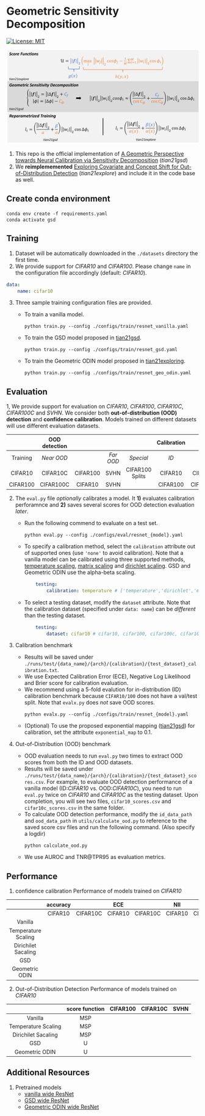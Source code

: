 # Geometric Sensitivity Decomposition 
[![License: MIT](https://img.shields.io/badge/License-MIT-yellow.svg)](https://opensource.org/licenses/MIT) 

![Diagram of Contribution](https://github.com/GT-RIPL/Geometric-Sensitivity-Decomposition/blob/main/images/summary_diagram.png)

1. This repo is the official implementation of [A Geometric Perspective towards Neural Calibration via Sensitivity Decomposition]() (*tian21gsd*)
2. We **reimplememented** [Exploring Covariate and Concept Shift for Out-of-Distribution Detection]() (*tian21explore*) and include it in the code base as well.


## Create conda environment
```
conda env create -f requirements.yaml
conda activate gsd
```

## Training
1. Dataset will be automatically downloaded in the `./datasets` directory the first time. 
2. We provide support for *CIFAR10* and *CIFAR100*. Please change `name` in the configuration file accordingly (default: *CIFAR10*).

```yaml
data: 
    name: cifar10 
```
3. Three sample training configuration files are provided. 
    - To train a vanilla model.
        ```
        python train.py --config ./configs/train/resnet_vanilla.yaml   
        ```

    - To train the GSD model proposed in [tian21gsd]().
        ```
        python train.py --config ./configs/train/resnet_gsd.yaml   
        ```
    - To train the Geometric ODIN model proposed in [tian21exploring]().
        ```
        python train.py --config ./configs/train/resnet_geo_odin.yaml   
        ```

## Evaluation 
1, We provide support for evaluation on *CIFAR10*, *CIFAR100*, *CIFAR10C*, *CIFAR100C* and *SVHN*. We consider both **out-of-distribution (OOD) detection** and **confidence calibration**. Models trained on different datasets will use different evaluation datasets. 

|       |   OOD detection ||||  Calibration  || 
| :---------: | :------------: | :-----------: | :---------: |:---------: |:---------: |:---------: |
|Training | *Near OOD* ||*Far OOD*|*Special*|*ID*|*OOD*|
|CIFAR10|	CIFAR10C|	CIFAR100|	SVHN|	CIFAR100 Splits|	CIFAR10|	CIFAR10C|
|CIFAR100|	CIFAR100C|	CIFAR10|	SVHN|		               |CIFAR100|	CIFAR100C|

2. The `eval.py` file *optionally* calibrates a model. It **1)** evaluates calibration perforamnce and **2)** saves several scores for OOD detection evaluation *later*.
    - Run the following commend to evaluate on a test set. 
        ```
        python eval.py --config ./configs/eval/resnet_{model}.yaml 
        ```

    - To specify a calibration method, select the `calibration` attribute out of supported ones (use `'none'` to avoid calibration). Note that a vanilla model can be calibrated using three supported methods, [temperature scaling](https://arxiv.org/abs/1706.04599), [matrix scaling](https://arxiv.org/abs/1706.04599) and [dirichlet scaling](https://arxiv.org/abs/1910.12656). GSD and Geometric ODIN use the alpha-beta scaling. 

        ```yaml
            testing: 
                calibration: temperature # ['temperature','dirichlet','matrix','alpha-beta','none'] 
        ```
    - To select a testing dataset, modify the `dataset` attribute. Note that the calibration dataset (specified under `data: name`) can be *different* than the testing dataset. 
        ```yaml
            testing: 
                dataset: cifar10 # cifar10, cifar100, cifar100c, cifar10c, svhn testing dataset
        ```

3. Calibration benchmark
    - Results will be saved under `./runs/test/{data_name}/{arch}/{calibration}/{test_dataset}_calibration.txt`.
    - We use Expected Calibration Error (ECE), Negative Log Likelihood and Brier score for calibration evaluation. 
    - We recommend using a 5-fold evalution for in-distribution (ID) calibration benchmark because `CIFAR10/100` does not have a val/test split. Note that  `evalx.py` does *not* save OOD scores. 
        ```
        python evalx.py --config ./configs/train/resnet_{model}.yaml 
        ```
    - (Optional) To use the proposed exponential mapping ([tian21gsd]()) for calibration, set the attribute `exponential_map` to 0.1.
    
4. Out-of-Distribution (OOD) benchmark
    - OOD evaluation needs to run  `eval.py` two times to extract OOD scores from both the ID and OOD datasets.
    - Results will be saved under `./runs/test/{data_name}/{arch}/{calibration}/{test_dataset}_scores.csv`. For example, to evaluate OOD detection performance of a vanilla model (ID:*CIFAR10* vs. OOD:*CIFAR10C*), you need to run `eval.py` twice on *CIFAR10* and *CIFAR10C* as the testing dataset. Upon completion, you will see two files, `cifar10_scores.csv` and  `cifar10c_scores.csv` in the same folder.
    - To calculate OOD detection performance, modify the `id_data_path` and `ood_data_path` in `utils/calculate_ood.py` to reference to the saved score csv files and run the following command. (Also specify a logdir)
        ```
        python calculate_ood.py
        ``` 
    - We use AUROC and TNR@TPR95 as evaluation metrics.



## Performance
1. confidence calibration Performance of models trained on *CIFAR10*

|| accuracy|| ECE || Nll||
| :---------: | :------------: | :-----------: | :---------: |:---------: |:---------: |:---------: |
||CIFAR10|CIFAR10C|CIFAR10|CIFAR10C|CIFAR10|CIFAR10C|
|Vanilla|
|Temperature Scaling|
|Dirichilet Sacaling|
|GSD|
|Geometric ODIN|

2. Out-of-Distribution Detection Performance of models trained on *CIFAR10*

||score function| CIFAR100| CIFAR10C | SVHN|
| :---------: | :------------: | :-----------: | :---------: |:---------: |
|Vanilla|MSP|
|Temperature Scaling|MSP|
|Dirichilet Sacaling|MSP|
|GSD|U|
|Geometric ODIN|U|




## Additional Resources
1. Pretrained models
    - [vanilla wide ResNet]()
    - [GSD wide ResNet]()
    - [Geometric ODIN wide ResNet]()
   